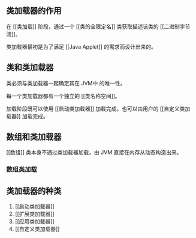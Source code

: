 ## 类加载器的作用
在 [[类加载]] 阶段，通过一个 [[类的全限定名]] 类获取描述该类的 [[二进制字节流]]。

类加载器最初是为了满足 [[Java Applet]] 的需求而设计出来的。

## 类和类加载器
类必须与类加载器一起确定其在 JVM中 的唯一性。

每一个类加载器都有一个独立的 [[类名称空间]]。

加载阶段既可以使用 [[启动类加载器]] 加载完成，也可以由用户的 [[自定义类加载器]] 加载完成。

## 数组和类加载器
[[数组]] 类本身不通过类加载器加载，由 JVM 直接在内存从动态构造出来。

### 数组类加载

## 类加载器的种类
1. [[启动类加载器]]
2. [[扩展类加载器]]
3. [[应用类加载器]]
4. [[自定义类加载器]]


